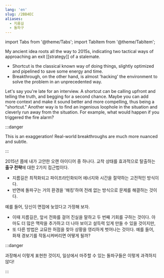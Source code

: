 ```yaml
---
lang: 'en'
slug: /2BB4EC
aliases:
  - 지름길
  - 돌파구
---
```


import Tabs from '@theme/Tabs';
import TabItem from '@theme/TabItem';

<Tabs groupId='lang' queryString>
<TabItem value='en' label='English 🇺🇸' lang='en-US' default>
<div lang='en-US'>

My ancient idea roots all the way to 2015s, indicating two tactical ways of approaching an exit [[strategy]] of a stalemate.

- Shortcut is the classical known way of doing things, slightly optimized and pipelined to save some energy and time.
- Breakthrough, on the other hand, is almost 'hacking' the environment to solve the problem in an unprecedented way.

Let's say you're late for an interview. A shortcut can be calling upfront and telling the truth, and begging for a second chance. Maybe you can add more context and make it sound better and more compelling, thus being a "shortcut." Another way is to find an ingenious loophole in the situation and cleverly run away from the situation. For example, what would happen if you triggered the fire alarm?

:::danger

This is an exaggeration! Real-world breakthroughs are much more nuanced and subtle.

:::

</div>
</TabItem>
<TabItem value='ko' label='한국어 🇰🇷' lang='ko-KR'>
<div lang='ko-KR'>

2015년 쯤에 내가 고안한 오랜 아이디어 중 하나다.
교착 상태를 효과적으로 탈출하는 **출구 전략**에 대한 2가지 접근법이다.

- 지름길은 최적화되고 파이프라인화되어 에너지와 시간을 절약하는 고전적인 방식이다.
- 반면에 돌파구는 거의 환경을 '해킹'하여 전례 없는 방식으로 문제를 해결하는 것이다.

예를 들어, 당신이 면접에 늦었다고 가정해 보자.

- 이때 지름길은, 앞서 전화를 걸어 진실을 말하고 두 번째 기회를 구하는 것이다. 아마도 더 많은 맥락을 추가하고 더 나아 보이고 설득력 있게 만들 수 있을 것이지만,
- 또 다른 방법은 교묘한 허점을 찾아 상황을 영리하게 벗어나는 것이다. 예를 들어, 화재 경보기를 작동시켜버리면 어떻게 될까?

:::danger

과장해서 이렇게 표현한 것이지, 일상에서 마주할 수 있는 돌파구들은 이렇게 과격하지 않다!

:::

</div>
</TabItem>
</Tabs>
